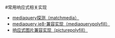 #常用响应式相关实现

* [mediaquery探测（matchmedia）]()
* [mediaquery ie8-兼容实现（mediaquerypolyfill）]()
* [响应式图片兼容实现（picturepolyfill）]()

